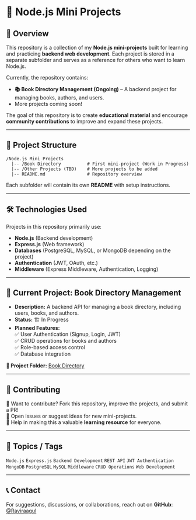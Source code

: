 # 🚀 **Node.js Mini Projects**

## 📌 Overview  
This repository is a collection of my **Node.js mini-projects** built for learning and practicing **backend web development**. Each project is stored in a separate subfolder and serves as a reference for others who want to learn Node.js.  

Currently, the repository contains:  
- **📚 Book Directory Management (Ongoing)** – A backend project for managing books, authors, and users.  
- More projects coming soon!  

The goal of this repository is to create **educational material** and encourage **community contributions** to improve and expand these projects.  

---

## 📂 Project Structure  
```
/Node.js Mini Projects
  |-- /Book Directory          # First mini-project (Work in Progress)
  |-- /Other Projects (TBD)    # More projects to be added
  |-- README.md                # Repository overview
```

Each subfolder will contain its own **README** with setup instructions.  

---

## 🛠️ Technologies Used  
Projects in this repository primarily use:  
- **Node.js** (Backend development)  
- **Express.js** (Web framework)  
- **Databases** (PostgreSQL, MySQL, or MongoDB depending on the project)  
- **Authentication** (JWT, OAuth, etc.)  
- **Middleware** (Express Middleware, Authentication, Logging)  

---

## 📖 Current Project: Book Directory Management  
- **Description:** A backend API for managing a book directory, including users, books, and authors.  
- **Status:** 🏗️ In Progress  
- **Planned Features:**  
  ✅ User Authentication (Signup, Login, JWT)  
  ✅ CRUD operations for books and authors  
  ✅ Role-based access control  
  ✅ Database integration  

**📌 Project Folder:** [Book Directory](https://github.com/Raviraagul/My-Node-Project/tree/main/Book%20Directory)  

---

## 📢 Contributing  
🔹 Want to contribute? Fork this repository, improve the projects, and submit a PR!  
🔹 Open issues or suggest ideas for new mini-projects.  
🔹 Help in making this a valuable **learning resource** for everyone.  

---

## 🔖 Topics / Tags  
`Node.js` `Express.js` `Backend Development` `REST API` `JWT Authentication` `MongoDB` `PostgreSQL` `MySQL` `Middleware` `CRUD Operations` `Web Development`  

---

## 📞 Contact  
For suggestions, discussions, or collaborations, reach out on **GitHub**: [@Raviraagul](https://github.com/Raviraagul)  
